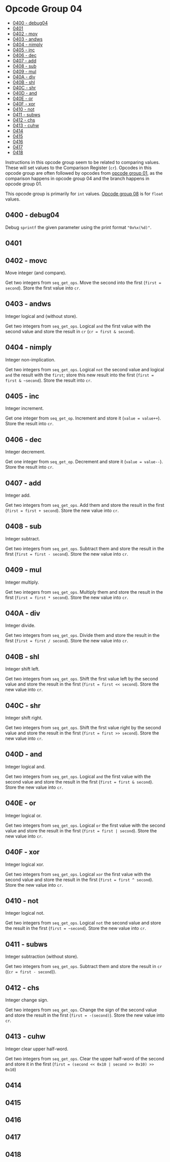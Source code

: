 # Opcode Group 04

- [0400 - debug04](#0400---debug04)
- [0401](#0401)
- [0402 - mov](#0402---mov)
- [0403 - andws](#0403---andws)
- [0404 - nimply](#0404---nimply)
- [0405 - inc](#0405---inc)
- [0406 - dec](#0406---dec)
- [0407 - add](#0407---add)
- [0408 - sub](#0408---sub)
- [0409 - mul](#0409---mul)
- [040A - div](#040A---div)
- [040B - shl](#040B---shl)
- [040C - shr](#040C---shr)
- [040D - and](#040D---and)
- [040E - or](#040E---or)
- [040F - xor](#040F---xor)
- [0410 - not](#0410---not)
- [0411 - subws](#0411---subws)
- [0412 - chs](#0412---chs)
- [0413 - cuhw](#0413---cuhw)
- [0414](#0414)
- [0415](#0415)
- [0416](#0416)
- [0417](#0417)
- [0418](#0418)

Instructions in this opcode group seem to be related to comparing values. These will set values to the Comparison Register (`cr`). Opcodes in this opcode group are often followed by opcodes from [opcode group 01](01.md), as the comparison happens in opcode group 04 and the branch happens in opcode group 01.

This opcode group is primarily for `int` values. [Opcode group 08](08.md) is for `float` values.

## 0400 - debug04

Debug `sprintf` the given parameter using the print format `"0x%x(%d)"`.

## 0401

## 0402 - movc

Move integer (and compare).

Get two integers from `seq_get_ops`. Move the second into the first (`first = second`). Store the first value into `cr`.

## 0403 - andws

Integer logical and (without store).

Get two integers from `seq_get_ops`. Logical `and` the first value with the second value and store the result in `cr` (`cr = first & second`).

## 0404 - nimply

Integer non-implication.

Get two integers from `seq_get_ops`. Logical `not` the second value and logical `and` the result with the `first`; store this new result into the first (`first = first & ~second`). Store the result into `cr`.

## 0405 - inc

Integer increment.

Get one integer from `seq_get_op`. Increment and store it (`value = value++`). Store the result into `cr`.

## 0406 - dec

Integer decrement.

Get one integer from `seq_get_op`. Decrement and store it (`value = value--`). Store the result into `cr`.

## 0407 - add

Integer add.

Get two integers from `seq_get_ops`. Add them and store the result in the first (`first = first + second`). Store the new value into `cr`.

## 0408 - sub

Integer subtract.

Get two integers from `seq_get_ops`. Subtract them and store the result in the first (`first = first - second`). Store the new value into `cr`.

## 0409 - mul

Integer multiply.

Get two integers from `seq_get_ops`. Multiply them and store the result in the first (`first = first * second`). Store the new value into `cr`.

## 040A - div

Integer divide.

Get two integers from `seq_get_ops`. Divide them and store the result in the first (`first = first / second`). Store the new value into `cr`.

## 040B - shl

Integer shift left.

Get two integers from `seq_get_ops`. Shift the first value left by the second value and store the result in the first (`first = first << second`). Store the new value into `cr`.

## 040C - shr

Integer shift right.

Get two integers from `seq_get_ops`. Shift the first value right by the second value and store the result in the first (`first = first >> second`). Store the new value into `cr`.

## 040D - and

Integer logical and.

Get two integers from `seq_get_ops`. Logical `and` the first value with the second value and store the result in the first (`first = first & second`). Store the new value into `cr`.

## 040E - or

Integer logical or.

Get two integers from `seq_get_ops`. Logical `or` the first value with the second value and store the result in the first (`first = first | second`). Store the new value into `cr`.

## 040F - xor

Integer logical xor.

Get two integers from `seq_get_ops`. Logical `xor` the first value with the second value and store the result in the first (`first = first ^ second`). Store the new value into `cr`.

## 0410 - not

Integer logical not.

Get two integers from `seq_get_ops`. Logical `not` the second value and store the result in the first (`first = ~second`). Store the new value into `cr`.

## 0411 - subws

Integer subtraction (without store).

Get two integers from `seq_get_ops`. Subtract them and store the result in `cr` ((`cr = first - second`)).

## 0412 - chs

Integer change sign.

Get two integers from `seq_get_ops`. Change the sign of the second value and store the result in the first (`first = -(second)`). Store the new value into `cr`.

## 0413 - cuhw

Integer clear upper half-word.

Get two integers from `seq_get_ops`. Clear the upper half-word of the second and store it in the first (`first = (second << 0x10 | second >> 0x10) >> 0x10`)

## 0414

## 0415

## 0416

## 0417

## 0418
